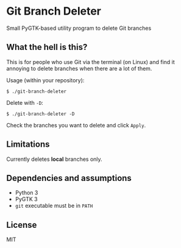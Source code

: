 # Git Branch Deleter
Small PyGTK-based utility program to delete Git branches

## What the hell is this?

This is for people who use Git via the terminal (on Linux) and find it annoying to delete branches when there are a lot of them.

Usage (within your repository):

```
$ ./git-branch-deleter
```
Delete with `-D`:
```
$ ./git-branch-deleter -D
```

Check the branches you want to delete and click `Apply`.

## Limitations

Currently deletes **local** branches only.

## Dependencies and assumptions

* Python 3
* PyGTK 3
* `git` executable must be in `PATH`

## License

MIT
